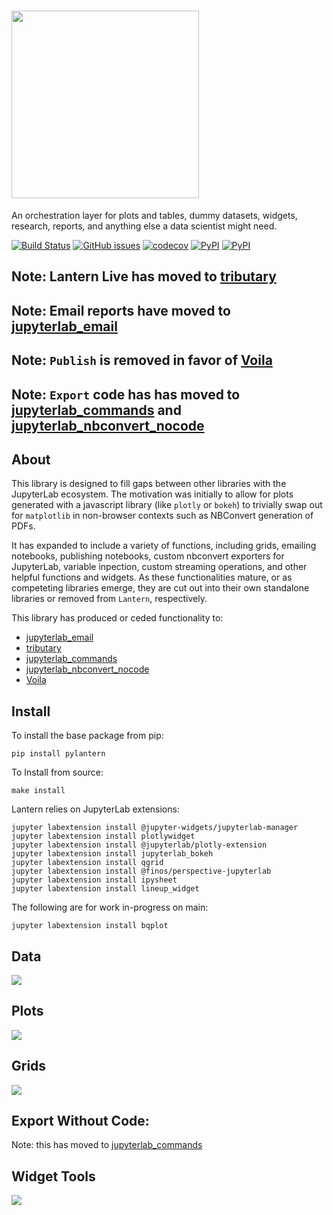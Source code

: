# <a href="https://pylantern.readthedocs.io"><img src="docs/img/logo.png" width="300"></a>
An orchestration layer for plots and tables, dummy datasets, widgets, research, reports, and anything else a data scientist might need.

[![Build Status](https://github.com/timkpaine/lantern/workflows/Build%20Status/badge.svg)](https://github.com/timkpaine/lantern/actions/)
[![GitHub issues](https://img.shields.io/github/issues/timkpaine/lantern.svg)]()
[![codecov](https://codecov.io/gh/timkpaine/lantern/branch/main/graph/badge.svg)](https://codecov.io/gh/timkpaine/lantern)
[![PyPI](https://img.shields.io/pypi/l/pylantern.svg)](https://pypi.python.org/pypi/pylantern)
[![PyPI](https://img.shields.io/pypi/v/pylantern.svg)](https://pypi.python.org/pypi/pylantern)

<!-- [![Beerpay](https://beerpay.io/timkpaine/lantern/badge.svg?style=flat)](https://beerpay.io/timkpaine/lantern) -->


<!-- ![](https://raw.githubusercontent.com/timkpaine/lantern/main/docs/img/demo.gif) -->


## Note: Lantern Live has moved to [tributary](https://github.com/timkpaine/tributary)
## Note: Email reports have moved to [jupyterlab_email](https://github.com/timkpaine/jupyterlab_email)
## Note: `Publish` is removed in favor of [Voila](https://github.com/voila-dashboards/voila)
## Note: `Export` code has has moved to [jupyterlab_commands](https://github.com/timkpaine/jupyterlab_commands/) and [jupyterlab_nbconvert_nocode](https://github.com/timkpaine/jupyterlab_nbconvert_nocode)

## About
This library is designed to fill gaps between other libraries with the JupyterLab ecosystem. The motivation was initially to allow for plots generated with a javascript library (like `plotly` or `bokeh`) to trivially swap out for `matplotlib` in non-browser contexts such as NBConvert generation of PDFs. 

It has expanded to include a variety of functions, including grids, emailing notebooks, publishing notebooks, custom nbconvert exporters for JupyterLab, variable inpection, custom streaming operations, and other helpful functions and widgets. As these functionalities mature, or as competeting libraries emerge, they are cut out into their own standalone libraries or removed from `Lantern`, respectively. 

This library has produced or ceded functionality to:
- [jupyterlab_email](https://github.com/timkpaine/https://github.com/timkpaine/jupyterlab_email)
- [tributary](https://github.com/timkpaine/tributary)
- [jupyterlab_commands](https://github.com/timkpaine/jupyterlab_commands/)
- [jupyterlab_nbconvert_nocode](https://github.com/timkpaine/jupyterlab_nbconvert_nocode)
- [Voila](https://github.com/voila-dashboards/voila)

## Install
To install the base package from pip:

`pip install pylantern`

To Install from source:

`make install`


Lantern relies on JupyterLab extensions:

```
jupyter labextension install @jupyter-widgets/jupyterlab-manager
jupyter labextension install plotlywidget
jupyter labextension install @jupyterlab/plotly-extension
jupyter labextension install jupyterlab_bokeh
jupyter labextension install qgrid
jupyter labextension install @finos/perspective-jupyterlab
jupyter labextension install ipysheet
jupyter labextension install lineup_widget
```

The following are for work in-progress on main:

```
jupyter labextension install bqplot
```


## Data
![](https://raw.githubusercontent.com/timkpaine/lantern/main/docs/img/data.gif)

## Plots
![](https://raw.githubusercontent.com/timkpaine/lantern/main/docs/img/plot/plots.gif)

## Grids
![](https://raw.githubusercontent.com/timkpaine/lantern/main/docs/img/grids.gif)


## Export Without Code:
Note: this has moved to [jupyterlab_commands](https://github.com/timkpaine/jupyterlab_commands/)

## Widget Tools
![](https://raw.githubusercontent.com/timkpaine/lantern/main/docs/img/widgets/widgets.gif)


